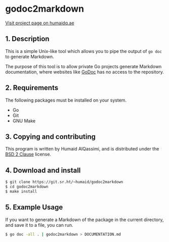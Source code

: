 # godoc2markdown
[Visit project page on humaidq.ae](https://humaidq.ae/projects/godoc2markdown/)
## 1. Description

This is a simple Unix-like tool which allows you to pipe the output of `go doc`
to generate Markdown.

The purpose of this tool is to allow private Go projects generate Markdown
documentation, where websites like [GoDoc](https://godoc.org) has no access
to the repository.

## 2. Requirements

The following packages must be installed on your system.

- Go
- Git
- GNU Make

## 3. Copying and contributing

This program is written by Humaid AlQassimi,
and is distributed under the [BSD 2 Clause](https://humaidq.ae/license/bsd-2-clause) license.  

## 4. Download and install

```sh
$ git clone https://git.sr.ht/~humaid/godoc2markdown
$ cd godoc2markdown
$ make install
```

## 5. Example Usage

If you want to generate a Markdown of the package in the current directory,
and save it to a file, you can run.

```sh
$ go doc -all . | godoc2markdown > DOCUMENTATION.md
```
